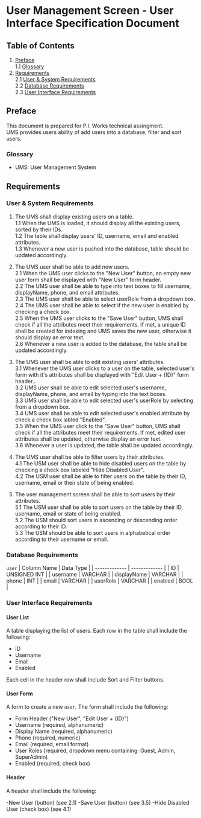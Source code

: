 # User Management Screen - User Interface Specification Document

## Table of Contents
1. [Preface](#preface)<br/>
   1.1 [Glossary](#glossary)<br/>
2. [Requirements](#requirements)<br/>
   2.1 [User & System Requirements](#user-&-system-requirements)<br/>
   2.2 [Database Requirements](#database-requirements)<br/>
   2.3 [User Interface Requirements](#user-interface-requirements)<br/>

## Preface

This document is prepared for P.I. Works technical assingment.<br/>
UMS provides users ability of add users into a database, filter and sort users.<br/>

### Glossary

- UMS: User Management System

## Requirements

### User & System Requirements

1. The UMS shall display existing users on a table.<br/>
   1.1 When the UMS is loaded, it should display all the existing users, sorted by their IDs.<br/> 
   1.2 The table shall display users' ID, username, email and enabled attributes.<br/>
   1.3 Whenever a new user is pushed into the database, table should be updated accordingly.<br/>

2. The UMS user shall be able to add new users.<br/>
   2.1 When the UMS user clicks to the "New User" button, an empty new user form shall be displayed with "New User" form header.<br/>
   2.2 The UMS user shall be able to type into text boxes to fill username, displayName, phone, and email attributes.<br/>
   2.3 The UMS user shall be able to select userRole from a dropdown box.<br/>
   2.4 The UMS user shall be able to select if the new user is enabled by checking a check box.<br/>
   2.5 When the UMS user clicks to the "Save User" button, UMS shall check if all the attributes meet their requirements. If met, a unique ID shall be created for indexing and UMS saves the new user, otherwise it should display an error text.<br/>
   2.6 Whenever a new user is added to the database, the table shall be updated accordingly.<br/>
   
3. The UMS user shall be able to edit existing users' attributes.<br/>
   3.1 Whenever the UMS user clicks to a user on the table, selected user's form with it's attributes shall be displayed with "Edit User + {ID}" form header..<br/>
   3.2 UMS user shall be able to edit selected user's username, displayName, phone, and email by typing into the text boxes.<br/>
   3.3 UMS user shall be able to edit selected user's userRole by selecting from a dropdown box.<br/>
   3.4 UMS user shall be able to edit selected user's enabled attribute by check a check box labled "Enabled".<br/>
   3.5 When the UMS user click to the "Save User" button, UMS shall check if all the attributes meet their requirements. If met, edited user attributes shall be updated, otherwise display an error text.<br/>
   3.6 Whenever a user is updated, the table shall be updated accordingly.<br/>

4. The UMS user shall be able to filter users by their attributes.<br/>
   4.1 The USM user shall be able to hide disabled users on the table by checking a check box labeled "Hide Disabled User".<br/>
   4.2 The USM user shall be able to filter users on the table by their ID, username, email or their state of being enabled.<br/>

5. The user management screen shall be able to sort users by their attributes.<br/>
   5.1 The USM user shall be able to sort users on the table by their ID, username, email or state of being enabled.<br/>
   5.2 The USM should sort users in ascending or descending order according to their ID.<br/>
   5.3 The USM should be able to sort users in alphabetical order according to their username or email.<br/>

### Database Requirements

`user`
| Column Name   | Data Type     |
| ------------- | ------------- |
| ID  | UNSIGNED INT  |
| username  | VARCHAR  |
| displayName  | VARCHAR  |
| phone  | INT  |
| email  | VARCHAR  |
| userRole  | VARCHAR  |
| enabled  | BOOL  |


### User Interface Requirements

#### User List

A table displaying the list of users. Each row in the table shall include the following:<br/>
- ID
- Username
- Email
- Enabled

Each cell in the header row shall include Sort and Filter buttons.<br/>

#### User Form

A form to create a new `user`. The form shall include the following:<br/>

- Form Header ("New User", "Edit User + {ID}")
- Username (required, alphanumeric)
- Display Name (required, alphanumeric)
- Phone (required, numeric)
- Email (required, email format)
- User Roles (required, dropdown menu containing: Guest, Admin, SuperAdmin)
- Enabled (required, check box)

#### Header

A header shall include the following:

-New User (button) (see 2.1)
-Save User (button) (see 3.5)
-Hide Disabled User (check box) (see 4.1)

